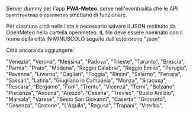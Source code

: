 Server dummy per l'app __PWA-Meteo__: serve nell'eventualità che le API `opentreetmap` o `openmeteo` smettano di funzionare.

Per ciascuna città nella lista è necessario salvare il JSON restituito da OpenMeteo nella cartella openmeteo. IL file deve essere nominato con il nome della città IN MINUSCOLO seguito dall'estensione ".json"

Città ancora da aggiungere:


  "Venezia",
  "Verona",
  "Messina",
  "Padova",
  "Trieste",
  "Taranto",
  "Brescia",
  "Parma",
  "Prato",
  "Modena",
  "Reggio Calabria",
  "Reggio Emilia",
  "Perugia",
  "Ravenna",
  "Livorno",
  "Cagliari",
  "Foggia",
  "Rimini",
  "Salerno",
  "Ferrara",
  "Sassari",
  "Latina",
  "Giugliano in Campania",
  "Monza",
  "Siracusa",
  "Pescara",
  "Bergamo",
  "Forlì",
  "Trento",
  "Vicenza",
  "Terni",
  "Bolzano",
  "Piacenza",
  "Ancona",
  "Arezzo",
  "Cesena",
  "Treviso",
  "Busto Arsizio",
  "Marsala",
  "Varese",
  "Sesto San Giovanni",
  "Caserta",
  "Grosseto",
  "Cosenza",
  "Crotone",
  "L'Aquila",
  "Ragusa",
  "Trapani",
  "Viterbo",